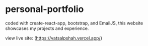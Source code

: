 # personal-portfolio

coded with create-react-app, bootstrap, and EmailJS, this website showcases my projects and experience. 

view live site: (https://vatsalpshah.vercel.app/)
